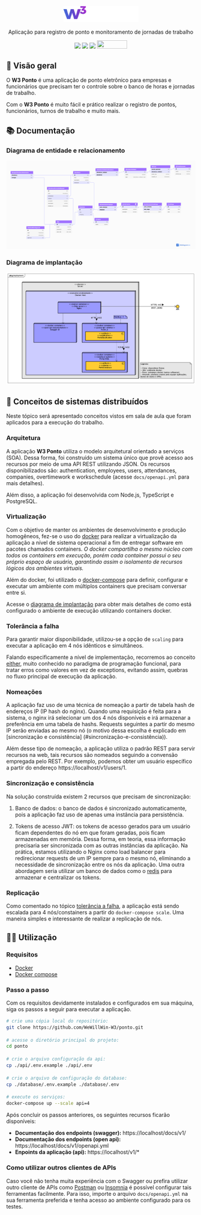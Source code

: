 <div align="center">
<img src=".github/assets/logo.png" width="200" />

Aplicação para registro de ponto e monitoramento de jornadas de trabalho

<img src="https://img.shields.io/badge/Node.js-4667d6?style=for-the-badge&logo=nodedotjs&logoColor=white" width="80" />
<img src="https://img.shields.io/badge/TypeScript-6b42d0?style=for-the-badge&logo=typescript&logoColor=white" width="100" />
<img src="https://img.shields.io/badge/PostgreSQL-a934d3?style=for-the-badge&logo=postgresql&logoColor=white" width="102" />
<img src="https://validator.swagger.io/validator/?url=https%3A%2F%2Fraw.githubusercontent.com%2FWeWillWin-W3%2Fponto%2Fmain%2Fdocs%2Fopenapi.yml" height="22" width="80" />
</div>

## :eyes: Visão geral
O **W3 Ponto** é uma aplicação de ponto eletrônico para empresas e funcionários que precisam ter o controle sobre o banco de horas e jornadas de trabalho.

Com o **W3 Ponto** é muito fácil e prático realizar o registro de pontos, funcionários, turnos de trabalho e muito mais.

## :books: Documentação

### Diagrama de entidade e relacionamento
![Diagrama de entidade e relacionamento](./docs/schema.png)

### Diagrama de implantação
![Diagrama de implantação](./docs/deployment-diagram.png)

## :school: Conceitos de sistemas distribuídos
Neste tópico será apresentado conceitos vistos em sala de aula que foram aplicados para a execução do trabalho.

### Arquitetura
A aplicação **W3 Ponto** utiliza o modelo arquitetural orientado a serviços (SOA). Dessa forma, foi construído um sistema único que provê acesso aos recursos por meio de uma API REST utilizando JSON. Os recursos disponibilizados são: authentication, employees, users, attendances, companies, overtimework e workschedule (acesse `docs/openapi.yml` para mais detalhes).

Além disso, a aplicação foi desenvolvida com Node.js, TypeScript e PostgreSQL.

### Virtualização
Com o objetivo de manter os ambientes de desenvolvimento e produção homogêneos, fez-se o uso do [docker](https://www.docker.com/) para realizar a virtualização da aplicação a nível de sistema operacional a fim de entregar software em pacotes chamados containers. _O docker compartilha o mesmo núcleo com todos os containers em execução, porém cada container possui o seu próprio espaço de usuário, garantindo assim o isolamento de recursos lógicos dos ambientes virtuais._

Além do docker, foi utilizado o [docker-compose](https://docs.docker.com/compose/) para definir, configurar e executar um ambiente com múltiplos containers que precisam conversar entre si.

Acesse o [diagrama de implantação](#diagrama-de-implantação) para obter mais detalhes de como está configurado o ambiente de execução utilizando containers docker.

### Tolerância a falha
Para garantir maior disponibilidade, utilizou-se a opção de `scaling` para executar a aplicação em 4 nós idênticos e simultâneos.

Falando especificamente a nível de implementação, recorremos ao conceito [either](https://blog.logrocket.com/javascript-either-monad-error-handling/), muito conhecido no paradigma de programação funcional, para tratar erros como valores em vez de exceptions, evitando assim, quebras no fluxo principal de execução da aplicação.

### Nomeações
A aplicação faz uso de uma técnica de nomeação a partir de tabela hash de endereços IP (IP hash do nginx). Quando uma requisição é feita para a sistema, o nginx irá selecionar um dos 4 nós disponíveis e irá armazenar a preferência em uma tabela de hashs. Requests seguintes a partir do mesmo IP serão enviadas ao mesmo nó (o motivo dessa escolha é explicado em [sincronização e consistência] (#sincronização-e-consistência)).

Além desse tipo de nomeação, a aplicação utiliza o padrão REST para servir recursos na web, tais recursos são nomeados seguindo a convensão empregada pelo REST. Por exemplo, podemos obter um usuário específico a partir do endereço https://localhost/v1/users/1.

### Sincronização e consistência
Na solução construída existem 2 recursos que precisam de sincronização:

1. Banco de dados: o banco de dados é sincronizado automaticamente, pois a aplicação faz uso de apenas uma instância para persistência.

2. Tokens de acesso JWT: os tokens de acesso gerados para um usuário ficam dependentes do nó em que foram geradas, pois ficam armazenadas em memória. Dessa forma, em teoria, essa informação precisaria ser sincronizada com as outras instâncias da aplicação. Na prática, estamos utilizando o Nginx como load balancer para redirecionar requests de um IP sempre para o mesmo nó, eliminando a necessidade de sincronização entre os nós da aplicação. Uma outra abordagem seria utilizar um banco de dados como o [redis](https://redis.io/) para armazenar e centralizar os tokens.

### Replicação
Como comentado no tópico [tolerância a falha](#tolerância-a-falha), a aplicação está sendo escalada para 4 nós/constainers a partir do `docker-compose scale`. Uma maneira simples e interessante de realizar a replicação de nós.

## :man_in_manual_wheelchair: Utilização

### Requisitos
- [Docker](https://docs.docker.com/engine/install/)
- [Docker compose](https://docs.docker.com/compose/install/)

### Passo a passo

Com os requisitos devidamente instalados e configurados em sua máquina, siga os passos a seguir para executar a aplicação.

```bash
# crie uma cópia local do repositório:
git clone https://github.com/WeWillWin-W3/ponto.git

# acesse o diretório principal do projeto:
cd ponto

# crie o arquivo configuração da api:
cp ./api/.env.example ./api/.env

# crie o arquivo de configuração do database:
cp ./database/.env.example ./database/.env

# execute os serviços:
docker-compose up --scale api=4
```

Após concluir os passos anteriores, os seguintes recursos ficarão disponíveis:

- **Documentação dos endpoints (swagger):** https://localhost/docs/v1/
- **Documentação dos endpoints (open api):** https://localhost/docs/v1/openapi.yml
- **Enpoints da aplicação (api):** https://localhost/v1/*

### Como utilizar outros clientes de APIs
Caso você não tenha muita experiência com o Swagger ou prefira utilizar outro cliente de APIs como [Postman](https://www.postman.com/) ou [Insomnia](https://insomnia.rest/) é possível configurar tais ferramentas facilmente. Para isso, importe o arquivo `docs/openapi.yml` na sua ferramenta preferida e tenha acesso ao ambiente configurado para os testes.

